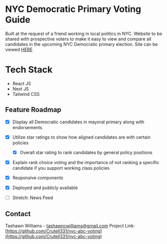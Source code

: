 # NYC Democratic Primary Voting Guide
Built at the request of a friend working in local politics in NYC. Website to be shared with prospective voters to make it easy to view and compare all candidates in the upcoming NYC Democratic primary election. Site can be viewed [HERE](https://nyc-abc-voting-guide.vercel.app/)

# Tech Stack

* React JS
* Next JS
* Tailwind CSS

## Feature Roadmap
- [x] Display all Democratic candidates in mayoral primary along with endorsements

- [x] Utilize star ratings to show how aligned candidates are with certain policies

    - [x] Overall star rating to rank candidates by general policy positions

- [x] Explain rank choice voting and the importance of not ranking a specific candidate if you support working class policies

- [x] Responsive components

- [x] Deployed and publicly available

- [ ] Stretch: News Feed

## Contact

Tashawn Williams - tashawncwilliams@gmail.com
Project Link: [https://github.com/Crutell331/nyc-abc-voting](https://github.com/Crutell331/nyc-abc-voting)